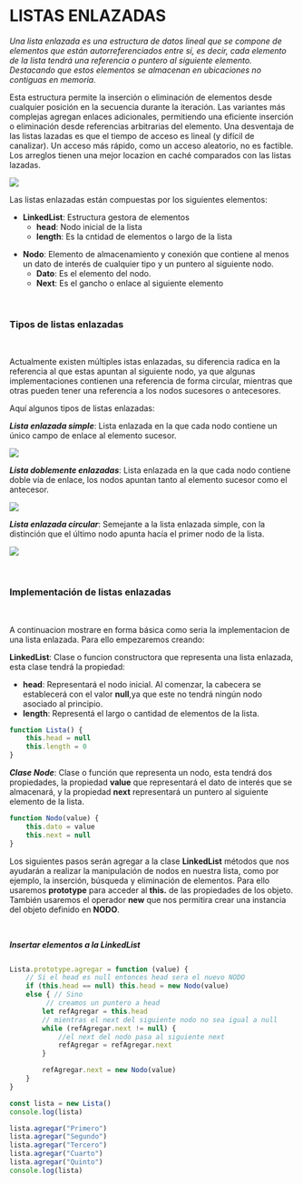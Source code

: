 # LISTAS ENLAZADAS

*Una lista enlazada es una estructura de datos lineal que se compone de elementos que están autorreferenciados entre sí, es decir, cada elemento de la lista tendrá una referencia o puntero al siguiente elemento. Destacando que estos elementos se almacenan en ubicaciones no contiguas en memoria.*

Esta estructura permite la inserción o eliminación de elementos desde cualquier posición en la secuencia durante la iteración. Las variantes más complejas agregan enlaces adicionales, permitiendo una eficiente inserción o eliminación desde referencias arbitrarias del elemento. Una desventaja de las listas lazadas es que el tiempo de acceso es lineal (y difícil de canalizar). Un acceso más rápido, como un acceso aleatorio, no es factible. Los arreglos tienen una mejor locazion en caché comparados con las listas lazadas.

![](https://github.com/Kapelu/Apuntes-Personales/blob/main/03%20-%20JavaScript/imagenes/Lista-enlazada.png)

Las listas enlazadas están compuestas por los siguientes elementos:

 * **LinkedList**: Estructura gestora de elementos
     * **head**: Nodo inicial de la lista
    * **length**: Es la cntidad de elementos o largo de la lista <p>
 * **Nodo**: Elemento de almacenamiento y conexión que contiene al menos un dato de interés de cualquier tipo y un puntero al siguiente nodo.
    * **Dato**: Es el elemento del nodo. 
    * **Next**: Es el gancho o enlace al siguiente elemento
<p>
<br>

### **Tipos de listas enlazadas**
<br>

Actualmente existen múltiples istas enlazadas, su diferencia radica en la referencia al que estas apuntan al siguiente nodo, ya que algunas implementaciones contienen una referencia de forma circular, mientras que otras pueden tener una referencia a los nodos sucesores o antecesores.

Aquí algunos tipos de listas enlazadas:

***Lista enlazada simple***: Lista enlazada en la que cada nodo contiene un único campo de enlace al elemento sucesor.
<br>

![](https://github.com/Kapelu/Apuntes-Personales/blob/main/03%20-%20JavaScript/imagenes/Lista-enlazada_simple.png)

***Lista doblemente enlazadas***: Lista enlazada en la que cada nodo contiene doble vía de enlace, los nodos apuntan tanto al elemento sucesor como el antecesor.
<br>

![](https://github.com/Kapelu/Apuntes-Personales/blob/main/03%20-%20JavaScript/imagenes/Lista-enlazada_doble.png)

***Lista enlazada circular***: Semejante a la lista enlazada simple, con la distinción que el último nodo apunta hacía el primer nodo de la lista.
<br>

![](https://github.com/Kapelu/Apuntes-Personales/blob/main/03%20-%20JavaScript/imagenes/Lista-enlazada_circular.png)
<p>
<br>

### **Implementación de listas enlazadas**
<br>

A continuacion mostrare en forma básica como seria la implementacion de una lista enlazada. Para ello empezaremos creando:

**LinkedList**: Clase o funcion constructora que representa una lista enlazada, esta clase tendrá la propiedad:
* **head**: Representará el nodo inicial. Al comenzar, la cabecera se establecerá con el valor **null**,ya que este no tendrá ningún nodo asociado al principio.
* **length**: Representá el largo o cantidad de elementos de la lista.

```javascript
function Lista() {
	this.head = null
	this.length = 0
}
```
***Clase Node***: Clase o función que representa un nodo, esta tendrá dos propiedades, la propiedad **value** que representará el dato de interés que se almacenará, y la propiedad **next** representará un puntero al siguiente elemento de la lista.

```javascript
function Nodo(value) {
	this.dato = value
	this.next = null
}
```
Los siguientes pasos serán agregar a la clase **LinkedList** métodos que nos ayudarán a realizar la manipulación de nodos en nuestra lista, como por ejemplo, la inserción, búsqueda y eliminación de elementos. Para ello usaremos **prototype** para acceder al **this.** de las propiedades de los objeto. También usaremos el operador **new** que nos permitira crear una instancia del objeto definido en **NODO**.
<p>
<br>

***Insertar elementos a la LinkedList***

```javascript

Lista.prototype.agregar = function (value) {
    // Si el head es null entonces head sera el nuevo NODO 
	if (this.head == null) this.head = new Nodo(value)
	else { // Sino
         // creamos un puntero a head
		let refAgregar = this.head
        // mientras el next del siguiente nodo no sea igual a null
		while (refAgregar.next != null) {
            //el next del nodo pasa al siguiente next
			refAgregar = refAgregar.next
		}

		refAgregar.next = new Nodo(value)
	}
}

const lista = new Lista()
console.log(lista)

lista.agregar("Primero")
lista.agregar("Segundo")
lista.agregar("Tercero")
lista.agregar("Cuarto")
lista.agregar("Quinto")
console.log(lista)
```



